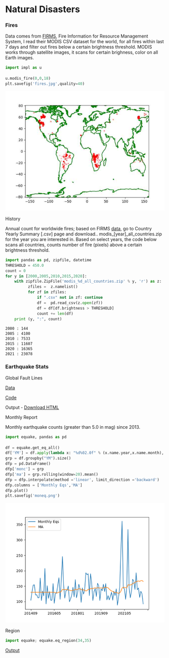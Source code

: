 # Natural Disasters

<a name='fires'/>

### Fires

Data comes from [FIRMS](https://firms.modaps.eosdis.nasa.gov/active_fire/),
Fire Information for Resource Management System,  I read their MODIS
CSV dataset for the world, for all fires within last 7 days and filter
out fires below a certain brightness threshold. MODIS works through
satellite images, it scans for certain brighness, color on all Earth
images.

```python
import impl as u

u.modis_fire(0,0,18)
plt.savefig('fires.jpg',quality=40)
```

![](fires.jpg)


History

Annual count for worldwide fires; based on FIRMS [data](https://firms.modaps.eosdis.nasa.gov/country/),
go to Country Yearly Summary [.csv] page and download.. modis_[year]_all_countries.zip 
for the year you are interested in. Based on select years, the code below scans
all countries, counts number of fire (pixels) above a certain brightness threshold.

```python
import pandas as pd, zipfile, datetime
THRESHOLD = 450.0
count = 0
for y in [2000,2005,2010,2015,2020]:
    with zipfile.ZipFile('modis_%d_all_countries.zip' % y, 'r') as z:
          zfiles =  z.namelist()
          for zf in zfiles:
              if ".csv" not in zf: continue
              df =  pd.read_csv(z.open(zf))
              df = df[df.brightness > THRESHOLD]
              count += len(df)          
    print (y, ":", count)
```

```
2000 : 144
2005 : 4100
2010 : 7533
2015 : 11607
2020 : 16365
2021 : 23078
```

<a name='equakes'/>

### Earthquake Stats

Global Fault Lines

[Data](https://github.com/GEMScienceTools/gem-global-active-faults)

[Code](eqfaults.py)

Output - [Download HTML](https://drive.google.com/uc?export=view&id=1ON81DXx_ZBxdfd2ak6MjbkkL6aXmKIAc)

Monthly Report

Monthly earthquake counts (greater than 5.0 in mag) since 2013.

```python
import equake, pandas as pd

df = equake.get_eq_all()
df['YM'] = df.apply(lambda x: "%d%02.0f" % (x.name.year,x.name.month), axis=1)
grp = df.groupby("YM").size()
dfp = pd.DataFrame()
dfp['monc'] = grp
dfp['ma'] = grp.rolling(window=20).mean()
dfp = dfp.interpolate(method ='linear', limit_direction ='backward')
dfp.columns = ['Monthly Eqs','MA']
dfp.plot()
plt.savefig('moneq.png')
```

![](moneq.png)

Region

```python
import equake; equake.eq_region(34,35)
```

[Output](equake-out.html)

